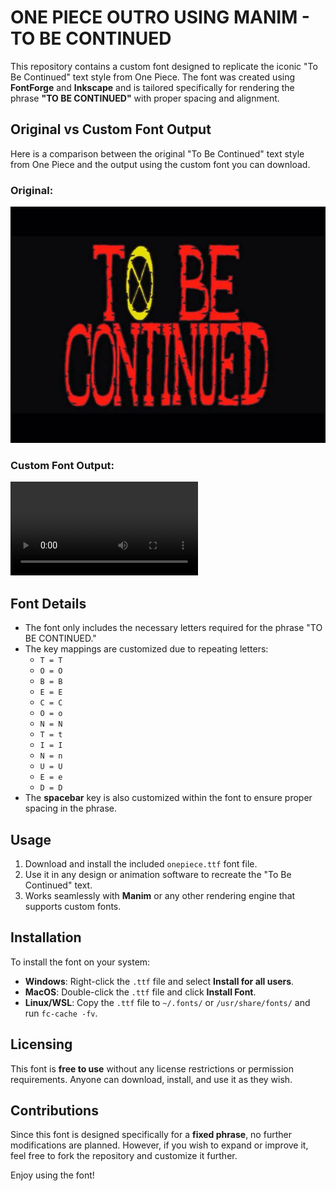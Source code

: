 # ONE PIECE OUTRO USING MANIM - TO BE CONTINUED

This repository contains a custom font designed to replicate the iconic "To Be Continued" text style from One Piece. The font was created using **FontForge** and **Inkscape** and is tailored specifically for rendering the phrase **"TO BE CONTINUED"** with proper spacing and alignment.

## Original vs Custom Font Output

Here is a comparison between the original "To Be Continued" text style from One Piece and the output using the custom font you can download.

### Original:
![Original "To Be Continued"](original.jpg)

### Custom Font Output:
![Animated using Manim](media/videos/outro/960p60/outro.mp4)

## Font Details
- The font only includes the necessary letters required for the phrase "TO BE CONTINUED."
- The key mappings are customized due to repeating letters:
  - `T = T`
  - `O = O`
  - `B = B`
  - `E = E`
  - `C = C`
  - `O = o`
  - `N = N`
  - `T = t`
  - `I = I`
  - `N = n`
  - `U = U`
  - `E = e`
  - `D = D`
- The **spacebar** key is also customized within the font to ensure proper spacing in the phrase.

## Usage
1. Download and install the included `onepiece.ttf` font file.
2. Use it in any design or animation software to recreate the "To Be Continued" text.
3. Works seamlessly with **Manim** or any other rendering engine that supports custom fonts.

## Installation
To install the font on your system:
- **Windows**: Right-click the `.ttf` file and select **Install for all users**.
- **MacOS**: Double-click the `.ttf` file and click **Install Font**.
- **Linux/WSL**: Copy the `.ttf` file to `~/.fonts/` or `/usr/share/fonts/` and run `fc-cache -fv`.

## Licensing
This font is **free to use** without any license restrictions or permission requirements. Anyone can download, install, and use it as they wish.

## Contributions
Since this font is designed specifically for a **fixed phrase**, no further modifications are planned. However, if you wish to expand or improve it, feel free to fork the repository and customize it further.

Enjoy using the font!